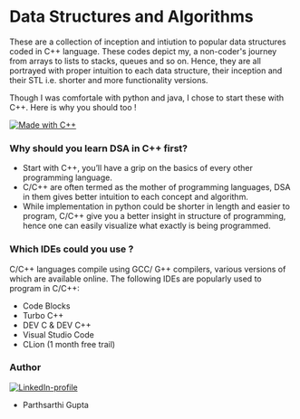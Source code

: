 # Data Structures and Algorithms
These are a collection of inception and intiution to popular data structures coded in C++ language. These codes depict my, a  non-coder's journey from arrays to lists to stacks, queues and so on. Hence, they are all portrayed with proper intuition to each data structure, their inception and their STL i.e. shorter and more functionality versions.

Though I was comfortale with python and java, I chose to start these with C++. Here is why you should too !

[![Made with C++](https://img.shields.io/badge/Made%20with%20-C%2B%2B%20-blue?style=for-the-badge&logo=C%2B%2B.svg)](https://www.python.org/)

### Why should you learn DSA in C++ first?
- Start with C++, you’ll have a grip on the basics of every other programming language.
- C/C++ are often termed as the mother of programming languages, DSA in them gives better intuition to each concept and algorithm.
- While implementation in python could be shorter in length and easier to program, C/C++ give you a better insight in structure of programming, hence one can easily visualize what exactly is being programmed.

### Which IDEs could you use ?
C/C++ languages compile using GCC/ G++ compilers, various versions of which are available online. The following IDEs are popularly used to program in C/C++:
- Code Blocks
- Turbo C++
- DEV C & DEV C++
- Visual Studio Code
- CLion (1 month free trail)

### Author
 [![LinkedIn-profile](https://img.shields.io/badge/LinkedIn-Parthsarthi-blue.svg)](https://www.linkedin.com/in/parthsarthi-gupta-265b9816a)

- Parthsarthi Gupta
